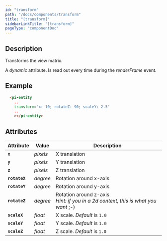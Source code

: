 ```yaml
---
id: "transform"
path: "/docs/components/transform"
title: "[transform]"
sidebarLinkTitle: "[transform]"
pageType: "componentDoc"
---
```


## Description

Transforms the view matrix.

A *dynamic* attribute. Is read out every time during the *renderFrame* event.


## Example

```html
  <pi-entity
    ..
    transform="x: 10; rotateZ: 90; scaleY: 2.5"
    ..
    ></pi-entity>
```


## Attributes

| Attribute | Value | Description |
|-----------|-------|-------------|
| **`x`** | *pixels* | X translation |
| **`y`** | *pixels* | Y translation |
| **`z`** | *pixels* | Z translation |
| **`rotateX`** | *degree* | Rotation around x-axis |
| **`rotateY`** | *degree* | Rotation around y-axis |
| **`rotateZ`** | *degree* | Rotation around z-axis<br>*Hint: if you in a 2d context, this is what you want* ;-) |
| **`scaleX`** | *float* | X scale. *Default* is `1.0` |
| **`scaleY`** | *float* | Y scale. *Default* is `1.0` |
| **`scaleZ`** | *float* | Z scale. *Default* is `1.0` |

